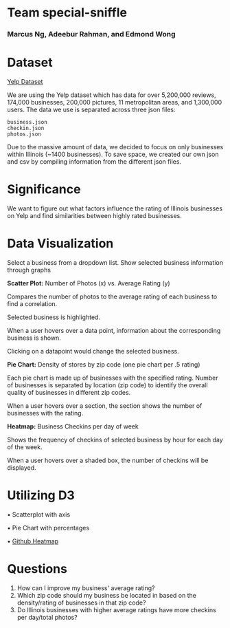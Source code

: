 # Team special-sniffle
### Marcus Ng, Adeebur Rahman, and Edmond Wong

# Dataset
[Yelp Dataset](https://www.yelp.com/dataset)

We are using the Yelp dataset which has data for over 5,200,000 reviews, 174,000 businesses, 200,000 pictures, 11 metropolitan areas, and 1,300,000 users. The data we use is separated across three json files:
```
business.json
checkin.json
photos.json
```
Due to the massive amount of data, we decided to focus on only businesses within Illinois (~1400 businesses).
To save space, we created our own json and csv by compiling information from the different json files.

# Significance
We want to figure out what factors influence the rating of Illinois businesses on Yelp and find similarities between highly rated businesses.

# Data Visualization
Select a business from a dropdown list.
Show selected business information through graphs

**Scatter Plot:** Number of Photos (x) vs. Average Rating (y)

Compares the number of photos to the average rating of each business to find a correlation.

Selected business is highlighted.

When a user hovers over a data point, information about the corresponding business is shown.

Clicking on a datapoint would change the selected business.


**Pie Chart:** Density of stores by zip code (one pie chart per .5 rating)

Each pie chart is made up of businesses with the specified rating. Number of businesses is separated by location (zip code) to identify the overall quality of businesses in different zip codes.

When a user hovers over a section, the section shows the number of businesses with the rating.


**Heatmap:** Business Checkins per day of week

Shows the frequency of checkins of selected business by hour for each day of the week.

When a user hovers over a shaded box, the number of checkins will be displayed.


# Utilizing D3
• Scatterplot with axis

• Pie Chart with percentages

• [Github Heatmap](http://bl.ocks.org/tjdecke/5558084)


# Questions
1) How can I improve my business' average rating?
2) Which zip code should my business be located in based on the density/rating of businesses in that zip code?
3) Do Illinois businesses with higher average ratings have more checkins per day/total photos?
